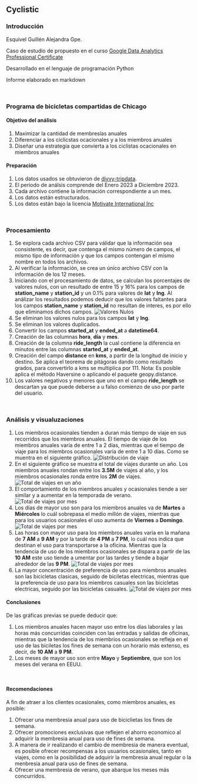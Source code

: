 ## Cyclistic

### Introducción

<p>Esquivel Guillén Alejandra Gpe. </p>
<p>Caso de estudio de propuesto en el curso <a href="https://www.coursera.org/professional-certificates/google-data-analytics"> Google Data Analytics Professional Certificate</a>
<p>Desarrollado en el lenguaje de programación Python</p>
<p>Informe elaborado en markdown</p>

<br>

### Programa de bicicletas compartidas de Chicago

#### Objetivo del análisis
1. Maximizar la cantidad de membresías anuales
2. Diferenciar a los ciclicstas ocacionales y a los miembros anuales
3. Diseñar una estrategia que convierta a los ciclistas ocacionales en miembros anuales

#### Preparación
1. Los datos usados se obtuvieron de <a href="https://divvy-tripdata.s3.amazonaws.com/index.html"> divvy-tripdata</a>.
2. El periodo de análsis comprende del Enero 2023 a Diciembre 2023.
3. Cada archivo contiene la información correspondiente a un mes.
4. Los datos están estructurados.
5. Los datos están bajo la licencia <a href="https://divvybikes.com/data-license-agreement"> Motivate International Inc </a>

<br>

### Procesamiento
1. Se explora cada archivo CSV para válidar que la información sea consistente, es decir, que contenga el mismo número de campos, el mismo tipo de información y que los campos contengan el mismo nombre en todos los archivos.
2. Al verificar la información, se crea un único archivo CSV con la información de los 12 meses.
3. Iniciando con el procesamiento de datos, se calculan los porcentajes de valores nulos, con un resultado de entre 15 y 16% para los campos de **station_name** y **station_id** y un 0.1% para valores de **lat** y **lng**. Al análizar los resultados podemos deducir que los valores faltantes para los campos **station_name** y **station_id** no resultan de interes, es por ello que eliminamos dichos campos.
![Valores Nulos](images/processing_valores_nulos_01.png)
4. Se eliminan los valores nulos para los campos **lat** y **lng**.
5. Se eliminan los valores duplicados.
6. Convertir los campos **started_at** y **ended_at** a **datetime64**.
7. Creación de las columnas **hora**, **día** y **mes**.
8. Creación de la columna **ride_length** la cual contiene la diferencia en minutos entre las columnas **started_at** y **ended_at**.
9. Creación del campo **distance** en **kms**, a partir de la longitud de inicio y destino. Se aplica el teorema de pitágoras dando como resultado grados, para convertirlo a kms se multiplica por 111.
Nota: Es posible aplica el método Haversine o aplicando el paquete geopy.distance.
10. Los valores negativos y menores que uno en el campo **ride_length** se descartan ya que puede deberse a u falso comienzo de uso por parte del usuario.

<br>

### Análisis y visualuzaciones
1. Los miembros ocasionales tienden a duran más tiempo de viaje en sus recorridos que los miembros anuales.
El tiempo de viaje de los miembros anuales varía de entre 1 a 2 días, mientras que el tiempo de viaje para los miembros ocasionales varía de entre 1 a 10 días. Como se muentra en el siguiente gráfico.
![Distribución de viaje](images/distribucion_viaje_miembros_anuales_y_ocasionales.png)
2. En el siguiente gráfico se muestra el total de viajes durante un año. Los miembros anuales rondan entre los **3.5M** de viajes al año, y los miembros ocasionales ronda entre los **2M** de viajes.
![Total de viajes en un año](images/total_rides.png)
3. El comportamiento de los miembros anuales y ocasionales tiende a ser similar y a aumentar en la temporada de verano.
![Total de viajes por mes](images/viajes_por_mes_por_tipo_miembro.png)
4. Los días de mayor uso son para los miembros anuales va de **Martes** a **Miércoles** lo cuál sobrepasa el medio millón de viajes, mientras que para los usuarios ocasionales el uso aumenta de **Viernes** a **Domingo**.
![Total de viajes por mes](images/use_for_day.png)
5. Las horas con mayor uso para los miembros anuales varia en la mañana de **7 AM** a **9 AM** y por la tarde de **4 PM** a **7 PM**, lo cuál nos indica que destinan el uso para transportarse a la oficina. Mientras que la tendencia de uso de los miembros ocasionales se dispara a partir de las **10 AM** este uso tiende a umentar por las tardes y tiende a bajar alrededor de las **9 PM**.
![Total de viajes por mes](images/use_for_hour.png)
6. La mayor concentración de preferencia de uso para miembros anuales son las bicicletas clasicas, seguido de biciletas electricas, mientras que la preferencia de uso para los miembros casuales son las bicicletas electricas, seguido por las bicicletas casuales.
![Total de viajes por mes](images/rideable_types.png)


#### Conclusiones
De las gráficas previas se puede deducir que:
1. Los miembros anuales hacen mayor uso entre los días laborales y las horas más concurridas coinciden con las entradas y salidas de oficinas, mientras que la tendencia de los miembrios ocasionales se refleja en el uso de las biciletas los fines de semana con un horario más extenso, es decir, de **10 AM** a **9 PM**.
2. Los meses de mayor uso son entre **Mayo** y **Septiembre**, que son los meses del verana en EEUU.

<br>

#### Recomendaciones
A fin de atraer a los clientes ocasionales, como miembros anuales, es posible:
1. Ofrecer una membresia anual para uso de biciclietas los fines de semana.
2. Ofrecer promociones exclusivas que reflejen el ahorro economico al adquirir la membresia anual para uso de fines de semana.
3. A manera de ir realizando el cambio de membresia de manera eventual, es posible ofrecer recompensas a los usuarios ocasionales, tanto en viajes, como en la posibilidad de adquirir la membresia anual regular o la menbresia anual para uso de fines de semana.
4. Ofrecer una membresia de verano, que abarque los meses más concurridos.